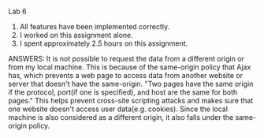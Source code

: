 Lab 6
1. All features have been implemented correctly.
2. I worked on this assignment alone.
3. I spent approximately 2.5 hours on this assignment.

ANSWERS: It is not possible to request the data from a different origin or from
         my local machine. This is because of the same-origin policy that Ajax
         has, which prevents a web page to access data from another website or
         server that doesn't have the same-origin. "Two pages have the same
         origin if the protocol, port(if one is specified), and host are the
         same for both pages." This helps prevent cross-site scripting attacks
         and makes sure that one website doesn't access user data(e.g. cookies).
         Since the local machine is also considered as a different origin, it
         also falls under the same-origin policy.
